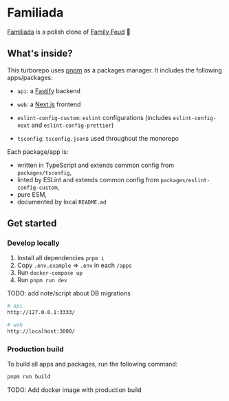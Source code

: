 # Familiada

[Familiada](https://en.wikipedia.org/wiki/Familiada) is a polish clone of [Family Feud](https://en.wikipedia.org/wiki/Family_Feud) 🙂

## What's inside?

This turborepo uses [pnpm](https://pnpm.io) as a packages manager. It includes the following apps/packages:

- `api`: a [Fastify](https://www.fastify.io/) backend
- `web`: a [Next.js](https://nextjs.org) frontend


- `eslint-config-custom`: `eslint` configurations (includes `eslint-config-next` and `eslint-config-prettier`)
- `tsconfig`: `tsconfig.json`s used throughout the monorepo

Each package/app is:
- written in TypeScript and extends common config from `packages/tsconfig`,
- linted by ESLint and extends common config from `packages/eslint-config-custom`,
- pure ESM,
- documented by local `README.md`

## Get started

### Develop locally

1. Install all dependencies `pnpm i`
2. Copy `.env.example` => `.env` in each `/apps`
3. Run `docker-compose up`
4. Run `pnpm run dev`

TODO: add note/script about DB migrations

```bash
# api
http://127.0.0.1:3333/

# web
http://localhost:3000/

```

### Production build

To build all apps and packages, run the following command:

```bash
pnpm run build
```
TODO: Add docker image with production build
